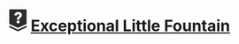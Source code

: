 # ![](../../../../assets/24q3/tier/0.svg) [Exceptional Little Fountain](https://www.acmicpc.net/problem/27890)
